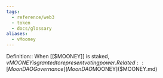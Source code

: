 ```yaml
---
tags:
  - reference/web3
  - token
  - docs/glossary
aliases:
  - vMooney
---
```

Definition:: When [[$MOONEY]] is staked, $vMOONEY is granted to represent voting power.
Related:: [MoonDAO Governance](MoonDAO%20Governance.md), [Governance Tokens](Governance%20Tokens.md), [$MOONEY]($MOONEY.md)